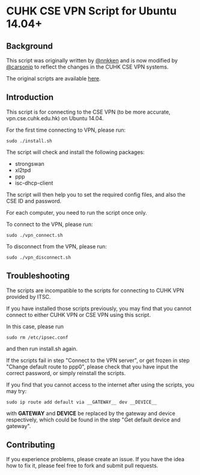 # CUHK CSE VPN Script for Ubuntu 14.04+

## Background

This script was originally written by [@nnkken](https://github.com/nnkken) and is now modified by [@carsonip](https://github.com/carsonip) to reflect the changes in the CUHK CSE VPN systems.

The original scripts are available [here](https://drive.google.com/file/d/0B7OCa-W_RqCzd2UzWFE2WmJZM3M/view).

## Introduction

This script is for connecting to the CSE VPN (to be more accurate, vpn.cse.cuhk.edu.hk) on Ubuntu 14.04.

For the first time connecting to VPN, please run:

```shell
sudo ./install.sh
```

The script will check and install the following packages:

 - strongswan
 - xl2tpd
 - ppp
 - isc-dhcp-client

The script will then help you to set the required config files, and also the CSE ID and password.

For each computer, you need to run the script once only.

To connect to the VPN, please run:

```shell
sudo ./vpn_connect.sh
```

To disconnect from the VPN, please run:

```shell
sudo ./vpn_disconnect.sh
```

## Troubleshooting
The scripts are incompatible to the scripts for connecting to CUHK VPN provided by ITSC.

If you have installed those scripts previously, you may find that you cannot connect to either CUHK VPN or CSE VPN using this script.

In this case, please run

```shell
sudo rm /etc/ipsec.conf
```

and then run install.sh again.

If the scripts fail in step "Connect to the VPN server", or get frozen in step "Change default route to ppp0", please check that you have input the correct password, or simply reinstall the scripts.

If you find that you cannot access to the internet after using the scripts, you may try:

```shell
sudo ip route add default via __GATEWAY__ dev __DEVICE__
```

with __GATEWAY__ and __DEVICE__ be replaced by the gateway and device respectively, which could be found in the step "Get default device and gateway".

## Contributing
If you experience problems, please create an issue. If you have the idea how to fix it, please feel free to fork and submit pull requests.
